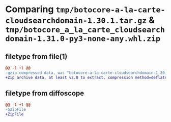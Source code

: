 # Comparing `tmp/botocore-a-la-carte-cloudsearchdomain-1.30.1.tar.gz` & `tmp/botocore_a_la_carte_cloudsearchdomain-1.31.0-py3-none-any.whl.zip`

## filetype from file(1)

```diff
@@ -1 +1 @@
-gzip compressed data, was "botocore-a-la-carte-cloudsearchdomain-1.30.1.tar", last modified: Thu Jul  6 01:44:48 2023, max compression
+Zip archive data, at least v2.0 to extract, compression method=deflate
```

## filetype from diffoscope

```diff
@@ -1 +1 @@
-GzipFile
+ZipFile
```

